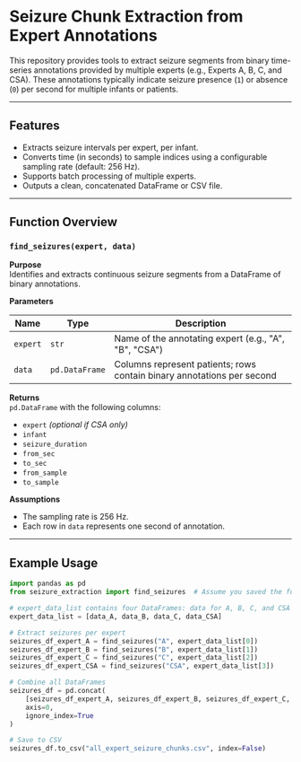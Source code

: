 #  Seizure Chunk Extraction from Expert Annotations

This repository provides tools to extract seizure segments from binary time-series annotations provided by multiple experts (e.g., Experts A, B, C, and CSA). These annotations typically indicate seizure presence (`1`) or absence (`0`) per second for multiple infants or patients.

---

## Features

- Extracts seizure intervals per expert, per infant.
- Converts time (in seconds) to sample indices using a configurable sampling rate (default: 256 Hz).
- Supports batch processing of multiple experts.
- Outputs a clean, concatenated DataFrame or CSV file.

---

## Function Overview

### `find_seizures(expert, data)`

**Purpose**  
Identifies and extracts continuous seizure segments from a DataFrame of binary annotations.

**Parameters**

| Name   | Type           | Description                             |
|--------|----------------|-----------------------------------------|
| `expert` | `str`        | Name of the annotating expert (e.g., "A", "B", "CSA") |
| `data`   | `pd.DataFrame` | Columns represent patients; rows contain binary annotations per second |

**Returns**  
`pd.DataFrame` with the following columns:
- `expert` *(optional if CSA only)*
- `infant`
- `seizure_duration`
- `from_sec`
- `to_sec`
- `from_sample`
- `to_sample`

**Assumptions**
- The sampling rate is 256 Hz.
- Each row in `data` represents one second of annotation.

---

## Example Usage

```python
import pandas as pd
from seizure_extraction import find_seizures  # Assume you saved the function in seizure_extraction.py

# expert_data_list contains four DataFrames: data for A, B, C, and CSA
expert_data_list = [data_A, data_B, data_C, data_CSA]

# Extract seizures per expert
seizures_df_expert_A = find_seizures("A", expert_data_list[0])
seizures_df_expert_B = find_seizures("B", expert_data_list[1])
seizures_df_expert_C = find_seizures("C", expert_data_list[2])
seizures_df_expert_CSA = find_seizures("CSA", expert_data_list[3])

# Combine all DataFrames
seizures_df = pd.concat(
    [seizures_df_expert_A, seizures_df_expert_B, seizures_df_expert_C, seizures_df_expert_CSA],
    axis=0,
    ignore_index=True
)

# Save to CSV
seizures_df.to_csv("all_expert_seizure_chunks.csv", index=False)
